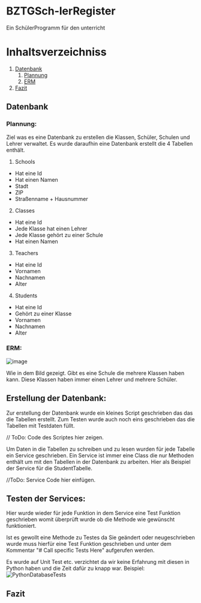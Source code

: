 # BZTGSch-lerRegister
Ein SchülerProgramm für den unterricht

# Inhaltsverzeichniss
1. [Datenbank](#Datenbank)
   1. [Plannung](#Plannung)
   2. [ERM](#ERM)
2. [Fazit](#Fazit)

## Datenbank <a name="Datenbank"></a>  
### Plannung: <a name="Plannung"></a> 
Ziel was es eine Datenbank zu erstellen die Klassen, Schüler, Schulen und Lehrer verwaltet. Es wurde daraufhin eine Datenbank erstellt die 4 Tabellen enthält.

1. Schools
  - Hat eine Id
  - Hat einen Namen
  - Stadt
  - ZIP
  - Straßenname + Hausnummer
  
2. Classes
  - Hat eine Id
  - Jede Klasse hat einen Lehrer
  - Jede Klasse gehört zu einer Schule
  - Hat einen Namen
  
3. Teachers
  - Hat eine Id
  - Vornamen
  - Nachnamen
  - Alter
  
4. Students
  - Hat eine Id
  - Gehört zu einer Klasse
  - Vornamen
  - Nachnamen
  - Alter

<h3>ERM:</h3> <a name="ERM"></a>  

![image](https://user-images.githubusercontent.com/23700090/175651691-e1aa23f4-e13a-4a4c-8895-118429741f20.png)

Wie in dem Bild gezeigt. Gibt es eine Schule die mehrere Klassen haben kann. Diese Klassen haben immer einen Lehrer und mehrere Schüler.

<h2>Erstellung der Datenbank:</h2>
Zur erstellung der Datenbank wurde ein kleines Script geschrieben das das die Tabellen erstellt. Zum Testen wurde auch noch eins geschrieben das die Tabellen mit Testdaten füllt.

// ToDo: Code des Scriptes hier zeigen.

Um Daten in die Tabellen zu schreiben und zu lesen wurden für jede Tabelle ein Service geschrieben. Ein Service ist immer eine Class die nur Methoden enthält um mit den Tabellen in der Datenbank zu arbeiten.
Hier als Beispiel der Service für die StudentTabelle.

//ToDo: Service Code hier einfügen.

<h2>Testen der Services:</h2>

Hier wurde wieder für jede Funktion in dem Service eine Test Funktion geschrieben womit überprüft wurde ob die Methode wie gewünscht funktioniert.

Ist es gewollt eine Methode zu Testes da Sie geändert oder neugeschrieben wurde muss hierfür eine Test Funktion geschrieben und unter dem Kommentar "# Call specific  Tests Here" aufgerufen werden. 

Es wurde auf Unit Test etc. verzichtet da wir keine Erfahrung mit diesen in Python haben und die Zeit dafür zu knapp war. 
Beispiel:
![PythonDatabaseTests](https://user-images.githubusercontent.com/23700090/175646719-65808b84-6194-4a27-b3c4-6d582e4f9a1e.gif)

## Fazit <a name="Fazit"></a>  
